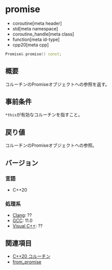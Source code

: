 # promise
* coroutine[meta header]
* std[meta namespace]
* coroutine_handle[meta class]
* function[meta id-type]
* cpp20[meta cpp]

```cpp
Promise& promise() const;
```

## 概要
コルーチンのPromiseオブジェクトへの参照を返す。


## 事前条件
`*this`が有効なコルーチンを指すこと。


## 戻り値
コルーチンのPromiseオブジェクトへの参照。


## バージョン
### 言語
- C++20

### 処理系
- [Clang](/implementation.md#clang): ??
- [GCC](/implementation.md#gcc): 11.0
- [Visual C++](/implementation.md#visual_cpp): ??


## 関連項目
- [C++20 コルーチン](/lang/cpp20/coroutines.md)
- [from_promise](form_promise.md)
